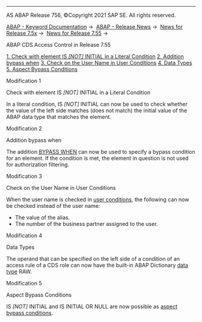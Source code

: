   

* * *

AS ABAP Release 756, ©Copyright 2021 SAP SE. All rights reserved.

[ABAP - Keyword Documentation](javascript:call_link\('abenabap.htm'\)) →  [ABAP - Release News](javascript:call_link\('abennews.htm'\)) →  [News for Release 7.5x](javascript:call_link\('abennews-75.htm'\)) →  [News for Release 7.55](javascript:call_link\('abennews-755.htm'\)) → 

ABAP CDS Access Control in Release 7.55

[1\. Check with element IS *\[*NOT*\]* INITIAL in a Literal Condition](#!ABAP_MODIFICATION_1@1@)
[2\. Addition bypass when](#!ABAP_MODIFICATION_2@2@)
[3\. Check on the User Name in User Conditions](#!ABAP_MODIFICATION_3@3@)
[4\. Data Types](#!ABAP_MODIFICATION_4@4@)
[5\. Aspect Bypass Conditions](#!ABAP_MODIFICATION_5@5@)

Modification 1   

Check with element IS *\[*NOT*\]* INITIAL in a Literal Condition

In a literal condition, IS *\[*NOT*\]* INITIAL can now be used to check whether the value of the left side matches (does not match) the initial value of the ABAP data type that matches the element.

Modification 2   

Addition bypass when

The addition [BYPASS WHEN](javascript:call_link\('abencds_f1_cond_pfcg.htm'\)) can now be used to specify a bypass condition for an element. If the condition is met, the element in question is not used for authorization filtering.

Modification 3   

Check on the User Name in User Conditions

When the user name is checked in [user conditions](javascript:call_link\('abencds_f1_cond_user.htm'\)), the following can now be checked instead of the user name:

-   The value of the alias.
-   The number of the business partner assigned to the user.

Modification 4   

Data Types

The operand that can be specified on the left side of a condition of an access rule of a CDS role can now have the built-in ABAP Dictionary [data type](javascript:call_link\('abencds_f1_dcl_cond_data_types.htm'\)) RAW.

Modification 5   

Aspect Bypass Conditions

IS *\[*NOT*\]* INITIAL and IS INITIAL OR NULL are now possible as [aspect bypass conditions](javascript:call_link\('abencds_f1_define_generic_aspect.htm'\)).